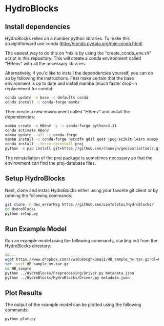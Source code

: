 # HydroBlocks

## Install dependencies

HydroBlocks relies on a number python libraries. To make this straightforward use conda (http://conda.pydata.org/miniconda.html).

The easiest way to do this on *nix is by using the "create_conda_env.sh" script in this repository. 
This will create a conda environment called "HBenv" with all the necessary libraries.

Alternatively, if you'd like to install the dependencies yourself, you can do so by following the instructions.
First make certain that the base environment is up to date and install mamba (much faster drop-in replacement for conda):

```bash
conda update -n base -c defaults conda
conda install -c conda-forge mamba
```

Then create a new environment called "HBenv" and install the dependencies:

```bash
mamba create -n HBenv -y -c conda-forge python=3.11
conda activate HBenv
mamba update --all -c conda-forge
mamba install -c conda-forge netcdf4 gdal geos jpeg scikit-learn numpy scipy h5py matplotlib cartopy mpi4py zarr opencv gfortran pandas numba
conda install --force-reinstall proj
python -m pip install git+https://github.com/chaneyn/geospatialtools.git
```

The reinstallation of the proj package is sometimes necessary so that the environment can find the proj-database files.


## Setup HydroBlocks

Next, clone and install HydroBlocks either using your favorite git client or by running the following commands:

```bash
git clone -b dev_errorMsg https://github.com/LeoTolstoi/HydroBlocks/
cd HydroBlocks
python setup.py
```

## Run Example Model

Run an example model using the following commands, starting out from the HydroBlocks directory:

```bash
cd ..
wget https://www.dropbox.com/s/w10u8ocghk3oe21/HB_sample_nv.tar.gz?dl=0
tar -xvzf HB_sample_nv.tar.gz
cd HB_sample
python ../HydroBlocks/Preprocessing/Driver.py metadata.json
python ../HydroBlocks/HydroBlocks/Driver.py metadata.json 
```

## Plot Results 

The output of the example model can be plotted using the following commands:

```bash
python plot.py
```

